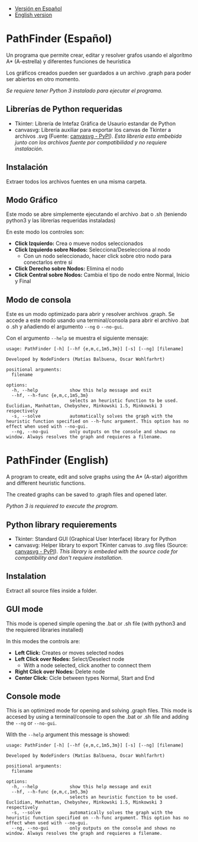- [Versión en Español](#pathfinder-español)
- [English version](#pathfinder-english)

# PathFinder (Español)

Un programa que permite crear, editar y resolver grafos usando el algorítmo A* (A-estrella) y diferentes funciones de heurística

Los gráficos creados pueden ser guardados a un archivo .graph para poder ser abiertos en otro momento.

_Se requiere tener Python 3 instalado para ejecutar el programa._

## Librerías de Python requeridas
- Tkinter: Librería de Intefaz Gráfica de Usaurio estandar de Python
- canvasvg: Librería auxiliar para exportar los canvas de Tkinter a archivos .svg (Fuente: [canvasvg - PyPI](https://pypi.org/project/canvasvg/)). _Esta librería esta embebida junto con los archivos fuente por compatibilidad y no requiere instalación_.

## Instalación
Extraer todos los archivos fuentes en una misma carpeta.

## Modo Gráfico
Este modo se abre simplemente ejecutando el archivo .bat o .sh (teniendo python3 y las librerías requeridas instaladas)

En este modo los controles son:
- **Click Izquierdo:** Crea o mueve nodos seleccionados
- **Click Izquierdo sobre Nodos:** Selecciona/Deselecciona al nodo
  - Con un nodo seleccionado, hacer click sobre otro nodo para conectarlos entre sí
- **Click Derecho sobre Nodos:** Elimina el nodo
- **Click Central sobre Nodos:** Cambia el tipo de nodo entre Normal, Inicio y Final

## Modo de consola
Este es un modo optimizado para abrir y resolver archivos .graph. Se accede a este modo usando una terminal/consola para abrir el archivo .bat o .sh y añadiendo el argumento `--ng` o `--no-gui`.

Con el argumento `--help` se muestra el siguiente mensaje:
```
usage: PathFinder [-h] [--hf {e,m,c,1m5,3m}] [-s] [--ng] [filename]

Developed by NodeFinders (Matías Balbuena, Oscar Wohlfarhrt)

positional arguments:
  filename

options:
  -h, --help            show this help message and exit
  --hf, --h-func {e,m,c,1m5,3m}
                        selects an heuristic function to be used. Euclidian, Manhattan, Chebyshev, Minkowski 1.5, Minkowski 3 respectively
  -s, --solve           automatically solves the graph with the heuristic function specified on --h-func argument. This option has no effect when used with --no-gui.
  --ng, --no-gui        only outputs on the console and shows no window. Always resolves the graph and requieres a filename.
```

# PathFinder (English)

A program to create, edit and solve graphs using the A* (A-star) algorithm and different heuristic functions.

The created graphs can be saved to .graph files and opened later.

_Python 3 is requiered to execute the program._

## Python library requierements
- Tkinter: Standard GUI (Graphical User Interface) library for Python
- canvasvg: Helper library to export TKinter canvas to .svg files (Source: [canvasvg - PyPI](https://pypi.org/project/canvasvg/)). _This library is embeded with the source code for compatibility and don't requiere installation_.

## Instalation
Extract all source files inside a folder.

## GUI mode
This mode is opened simple opening the .bat or .sh file (with python3 and the requiered libraries installed)

In this modes the controls are:
- **Left Click:** Creates or moves selected nodes
- **Left Click over Nodes:** Select/Deselect node
  - With a node selected, click another to connect them
- **Right Click over Nodes:** Delete node
- **Center Click:** Cicle between types Normal, Start and End

## Console mode
This is an optimized mode for opening and solving .graph files. This mode is accesed by using a terminal/console to open the .bat or .sh file and adding the `--ng` or `--no-gui`.

With the `--help` argument this message is showed:
```
usage: PathFinder [-h] [--hf {e,m,c,1m5,3m}] [-s] [--ng] [filename]

Developed by NodeFinders (Matías Balbuena, Oscar Wohlfarhrt)

positional arguments:
  filename

options:
  -h, --help            show this help message and exit
  --hf, --h-func {e,m,c,1m5,3m}
                        selects an heuristic function to be used. Euclidian, Manhattan, Chebyshev, Minkowski 1.5, Minkowski 3 respectively
  -s, --solve           automatically solves the graph with the heuristic function specified on --h-func argument. This option has no effect when used with --no-gui.
  --ng, --no-gui        only outputs on the console and shows no window. Always resolves the graph and requieres a filename.
```